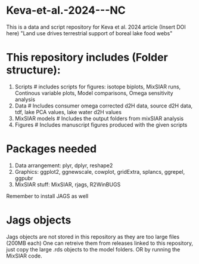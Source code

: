 # Keva-et-al.-2024---NC
This is a data and script repository for Keva et al. 2024 article (Insert DOI here) "Land use drives terrestrial support of boreal lake food webs"

# This repository includes (Folder structure):
1. Scripts # includes scripts for figures: isotope biplots, MixSIAR runs, Continous variable plots, Model comparisons, Omega sensitivity analysis
2. Data # Includes consumer omega corrected d2H data, source d2H data, tdf, lake PCA values, lake water d2H values
3. MixSIAR models # Includes the output folders from mixSIAR analysis
4. Figures # Includes manuscript figures produced with the given scripts
   
# Packages needed
1. Data arrangement: plyr, dplyr, reshape2 
2. Graphics: ggplot2, ggnewscale, cowplot, gridExtra, splancs, ggrepel, ggpubr
3. MixSIAR stuff: MixSIAR, rjags, R2WinBUGS

Remember to install JAGS as well

# Jags objects
Jags objects are not stored in this repository as they are too large files (200MB each) One can retreive them from releases linked to this repository, just copy the large .rds objects to the model folders. OR by running the MixSIAR code. 
